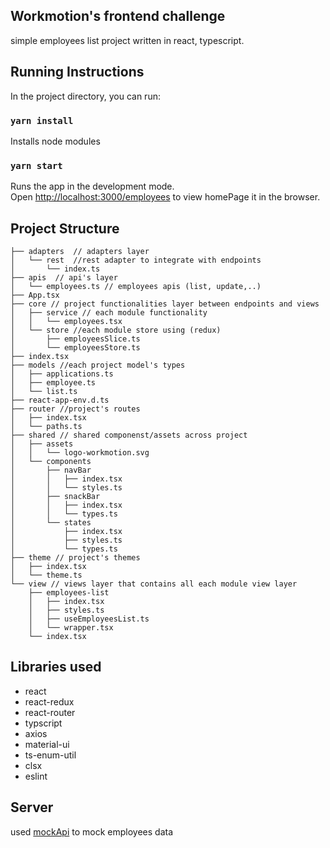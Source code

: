 ## Workmotion's frontend challenge

simple employees list project written in react, typescript.


## Running Instructions

In the project directory, you can run:

### `yarn install`

Installs node modules

### `yarn start`

Runs the app in the development mode.\
Open [http://localhost:3000/employees](http://localhost:3000/employees) to view homePage it in the browser.

## Project Structure
```
├── adapters  // adapters layer
│   └── rest  //rest adapter to integrate with endpoints
│       └── index.ts
├── apis  // api's layer
│   └── employees.ts // employees apis (list, update,..)
├── App.tsx
├── core // project functionalities layer between endpoints and views
│   ├── service // each module functionality
│   │   └── employees.tsx 
│   └── store //each module store using (redux)
│       ├── employeesSlice.ts
│       └── employeesStore.ts
├── index.tsx
├── models //each project model's types
│   ├── applications.ts
│   ├── employee.ts
│   └── list.ts
├── react-app-env.d.ts
├── router //project's routes
│   ├── index.tsx
│   └── paths.ts
├── shared // shared componenst/assets across project
│   ├── assets
│   │   └── logo-workmotion.svg
│   └── components
│       ├── navBar
│       │   ├── index.tsx
│       │   └── styles.ts
│       ├── snackBar
│       │   ├── index.tsx
│       │   └── types.ts
│       └── states
│           ├── index.tsx
│           ├── styles.ts
│           └── types.ts
├── theme // project's themes
│   ├── index.tsx
│   └── theme.ts
└── view // views layer that contains all each module view layer 
    ├── employees-list
    │   ├── index.tsx
    │   ├── styles.ts
    │   ├── useEmployeesList.ts
    │   └── wrapper.tsx
    └── index.tsx
```
## Libraries used

- react
- react-redux
- react-router
- typscript
- axios
- material-ui
- ts-enum-util
- clsx
- eslint

## Server

used [mockApi](https://mockapi.io/) to mock employees data


